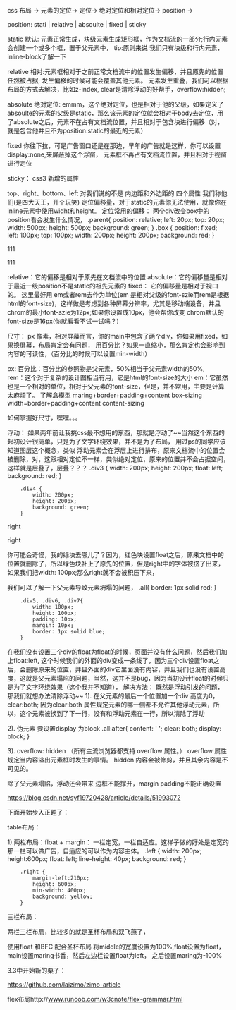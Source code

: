 css 布局 -> 元素的定位-> 定位-> 绝对定位和相对定位-> position ->

position: stati | relative | absoulte | fixed | sticky 

static 默认: 元素正常生成，块级元素生成矩形框，作为文档流的一部分;行内元素会创建一个或多个框，置于父元素中，
tip:原则来说 我们只有块级和行内元素，inline-block了解一下

relative 相对:元素框相对于之前正常文档流中的位置发生偏移，并且原先的位置任然被占据; 发生偏移的时候可能会覆盖其他元素。 
元素发生重叠，我们可以根据布局的方式去解决，比如z-index, clear是清除浮动的好帮手，overflow:hidden;

absolute 绝对定位: emmm，这个绝对定位，也是相对于他的父级，如果定义了 absoulte的元素的父级是static，那么该元素的定位就会相对于body去定位，用了absolute之后，元素不在占有文档流位置，并且相对于包含块进行偏移（对，就是包含他并且不为position:static的最近的元素）

fixed 你往下拉，可是广告窗口还是在那边，早年的广告就是这样，你可以设置display:none,来屏蔽掉这个浮窗， 元素框不再占有文档流位置，并且相对于视窗进行定位

sticky： css3 新增的属性


top、right、bottom、left 对我们说的不是 内边距和外边距的 四个属性
我们称他们(是四大天王，开个玩笑) 定位偏移量，对于static的元素你无法使用，就像你在inline元素中使用widht和height。
定位常用的偏移：
两个div改变box中的position看会发生什么情况，
  .parent{
            position: relative;
            left: 20px;
            top: 20px;
            width: 500px;
            height: 500px;
            background: green;
        }
        .box {
            position: fixed;
            left: 100px;
            top: 100px;
            width: 200px;
            height: 200px;
            background: red;
        }

  111
    <div class="parent">
        111
        <div class="box"></div>
    </div>

    

relative：它的偏移是相对于原先在文档流中的位置
absolute：它的偏移量是相对于最近一级position不是static的祖先元素的
fixed： 它的偏移量是相对于视口的。
这里最好用 em或者rem去作为单位(em 是相对父级的font-szie而rem是根据html的font-size)，这样做是考虑到各种屏幕分辨率，尤其是移动端设备，并且chrom的最小font-szie为12px;如果你设置成10px，他会帮你改变 chrom默认的font-size是16px(你就看看不试一试吗？)



尺寸：
px 像素，相对屏幕而言，你的main中包含了两个div，你如果用fixed，如果换屏幕，布局肯定会有问题，
用百分比？如果一直缩小，那么肯定也会影响到内容的可读性，（百分比的时候可以设置min-width）

px:
百分比：百分比的参照物是父元素，50%相当于父元素width的50%,  
rem：这个对于复杂的设计图相当有用，它是html的font-size的大小
em：它虽然也是一个相对的单位，相对于父元素的font-size，但是，并不常用，主要是计算太麻烦了。
了解盒模型  maring+border+padding+content
box-sizing  width=border+padding+content
content-sizing  

如何掌握好尺寸，嘿嘿。。。

浮动：
如果两年前让我挑css最不想用的东西，那就是浮动了~~当然这个东西的起初设计很简单，只是为了文字环绕效果，并不是为了布局，
用过ps的同学应该知道图层这个概念，类似
浮动元素会在浮层上进行排布，原来文档流中的位置会被删除，对，这跟相对定位不一样，类似绝对定位，原来的位置并不会占据空间，这样就是层叠了，层叠？？？ 
.div3 {
            width: 200px;
            height: 200px;
            float: left;
           background:   red;
        }

        .div4 {
            width: 200px;
            height: 200px;
            background: green;
        }

 <div class="div3"><p>right</p> </div>
    <div class="div4"><span>right</span> </div>

你可能会奇怪，我的绿块去哪儿了？因为，红色块设置float之后，原来文档中的位置就删除了，所以绿色块补上了原先的位置，但是right中的字体被挤了出来，如果我们把width: 100px;那么right就不会被积压下来，

我们可以了解一下父元素导致元素坍塌的问题，
  .all{
            border: 1px solid red;
        }

        .div5, .div6, .div7{
            width: 100px;
            height: 100px;
            padding: 10px;
            margin: 10px;
            border: 1px solid blue;
        }

在我们没有设置三个div的float为float的时候，页面并没有什么问题，然后我们加上float:left,
这个时候我们的外面的div变成一条线了，因为三个div设置float之后，会删除原来的位置，并且外面的div它里面没有内容，并且我们也没有设置高度，这就是父元素塌陷的问题，当然，这并不是bug，因为当初设计float的时候只是为了文字环绕效果（这个我并不知道），
解决方法：
既然是浮动引发的问题，那我们就想办法清除浮动~~
1). 在父元素的最后一个位置加一个div 高度为0， clear:both;
因为clear:both 属性规定元素的哪一侧都不允许其他浮动元素，所以，这个元素被换到了下一行，没有和浮动元素在一行，所以清除了浮动 

2). 伪元素 要设置display  为block
.all:after{
            content: ' ';
            clear: both;
            display: block;
}

3). overflow: hidden  （所有主流浏览器都支持 overflow 属性。）
overflow 属性规定当内容溢出元素框时发生的事情。
hidden	内容会被修剪，并且其余内容是不可见的。

除了父元素塌陷，浮动还会带来 边框不能撑开，margin padding不能正确设置

https://blog.csdn.net/syf19720428/article/details/51993072



下面开始步入正题了：

table布局：

1).两栏布局：float + margin：
一栏定宽，一栏自适应。这样子做的好处是定宽的那一栏可以做广告，自适应的可以作为内容主体。
 .left {
            width: 200px;
            height:600px;
            float: left;
            line-height: 40px;
            background: red;
        }
            
        .right {
            margin-left:210px; 
            height: 600px;
            min-width: 400px;
            background: yellow;
        }
<div class="main"></div>
<div class="nav"></div>


三栏布局：


两栏三栏布局，比较多的就是圣杯布局和双飞燕了，

使用float 和BFC 配合圣杯布局
将middle的宽度设置为100%,float设置为float，main设置maring书香，然后左边栏设置float为left，
之后设置maring为-100%

3.3中开始新的栗子：


 https://github.com/laizimo/zimo-article

 flex布局http://www.runoob.com/w3cnote/flex-grammar.html
 
